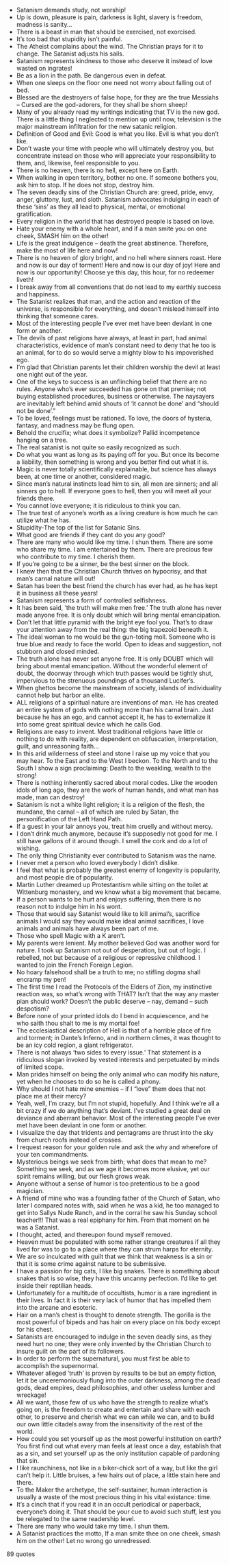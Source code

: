  - Satanism demands study, not worship!
 - Up is down, pleasure is pain, darkness is light, slavery is freedom, madness is sanity...
 - There is a beast in man that should be exercised, not exorcised.
 - It’s too bad that stupidity isn’t painful.
 - The Atheist complains about the wind. The Christian prays for it to change. The Satanist adjusts his sails.
 - Satanism represents kindness to those who deserve it instead of love wasted on ingrates!
 - Be as a lion in the path. Be dangerous even in defeat.
 - When one sleeps on the floor one need not worry about falling out of bed.
 - Blessed are the destroyers of false hope, for they are the true Messiahs – Cursed are the god-adorers, for they shall be shorn sheep!
 - Many of you already read my writings indicating that TV is the new god. There is a little thing I neglected to mention up until now, television is the major mainstream infiltration for the new satanic religion.
 - Definition of Good and Evil: Good is what you like. Evil is what you don’t like.
 - Don’t waste your time with people who will ultimately destroy you, but concentrate instead on those who will appreciate your responsibility to them, and, likewise, feel responsible to you.
 - There is no heaven, there is no hell, except here on Earth.
 - When walking in open territory, bother no one. If someone bothers you, ask him to stop. If he does not stop, destroy him.
 - The seven deadly sins of the Christian Church are: greed, pride, envy, anger, gluttony, lust, and sloth. Satanism advocates indulging in each of these ‘sins’ as they all lead to physical, mental, or emotional gratification.
 - Every religion in the world that has destroyed people is based on love.
 - Hate your enemy with a whole heart, and if a man smite you on one cheek, SMASH him on the other!
 - Life is the great indulgence – death the great abstinence. Therefore, make the most of life here and now!
 - There is no heaven of glory bright, and no hell where sinners roast. Here and now is our day of torment! Here and now is our day of joy! Here and now is our opportunity! Choose ye this day, this hour, for no redeemer liveth!
 - I break away from all conventions that do not lead to my earthly success and happiness.
 - The Satanist realizes that man, and the action and reaction of the universe, is responsible for everything, and doesn’t mislead himself into thinking that someone cares.
 - Most of the interesting people I’ve ever met have been deviant in one form or another.
 - The devils of past religions have always, at least in part, had animal characteristics, evidence of man’s constant need to deny that he too is an animal, for to do so would serve a mighty blow to his impoverished ego.
 - I’m glad that Christian parents let their children worship the devil at least one night out of the year.
 - One of the keys to success is an unflinching belief that there are no rules. Anyone who’s ever succeeded has gone on that premise; not buying established procedures, business or otherwise. The naysayers are inevitably left behind amid shouts of ‘it cannot be done’ and “should not be done’.”
 - To be loved, feelings must be rationed. To love, the doors of hysteria, fantasy, and madness may be flung open.
 - Behold the crucifix; what does it symbolize? Pallid incompetence hanging on a tree.
 - The real satanist is not quite so easily recognized as such.
 - Do what you want as long as its paying off for you. But once its become a liability, then something is wrong and you better find out what it is.
 - Magic is never totally scientifically explainable, but science has always been, at one time or another, considered magic.
 - Since man’s natural instincts lead him to sin, all men are sinners; and all sinners go to hell. If everyone goes to hell, then you will meet all your friends there.
 - You cannot love everyone; it is ridiculous to think you can.
 - The true test of anyone’s worth as a living creature is how much he can utilize what he has.
 - Stupidity-The top of the list for Satanic Sins.
 - What good are friends if they cant do you any good?
 - There are many who would like my time. I shun them. There are some who share my time. I am entertained by them. There are precious few who contribute to my time. I cherish them.
 - If you’re going to be a sinner, be the best sinner on the block.
 - I knew then that the Christian Church thrives on hypocrisy, and that man’s carnal nature will out!
 - Satan has been the best friend the church has ever had, as he has kept it in business all these years!
 - Satanism represents a form of controlled selfishness.
 - It has been said, ‘the truth will make men free.’ The truth alone has never made anyone free. It is only doubt which will bring mental emancipation.
 - Don’t let that little pyramid with the bright eye fool you. That’s to draw your attention away from the real thing: the big trapezoid beneath it.
 - The ideal woman to me would be the gun-toting moll. Someone who is true blue and ready to face the world. Open to ideas and suggestion, not stubborn and closed minded.
 - The truth alone has never set anyone free. It is only DOUBT which will bring about mental emancipation. Without the wonderful element of doubt, the doorway through which truth passes would be tightly shut, impervious to the strenuous poundings of a thousand Lucifer’s.
 - When ghettos become the mainstream of society, islands of individuality cannot help but harbor an elite.
 - ALL religions of a spiritual nature are inventions of man. He has created an entire system of gods with nothing more than his carnal brain. Just because he has an ego, and cannot accept it, he has to externalize it into some great spiritual device which he calls God.
 - Religions are easy to invent. Most traditional religions have little or nothing to do with reality, are dependent on obfuscation, interpretation, guilt, and unreasoning faith...
 - In this arid wilderness of steel and stone I raise up my voice that you may hear. To the East and to the West I beckon. To the North and to the South I show a sign proclaiming: Death to the weakling, wealth to the strong!
 - There is nothing inherently sacred about moral codes. Like the wooden idols of long ago, they are the work of human hands, and what man has made, man can destroy!
 - Satanism is not a white light religion; it is a religion of the flesh, the mundane, the carnal – all of which are ruled by Satan, the personification of the Left Hand Path.
 - If a guest in your lair annoys you, treat him cruelly and without mercy.
 - I don’t drink much anymore, because it’s supposedly not good for me. I still have gallons of it around though. I smell the cork and do a lot of wishing.
 - The only thing Christianity ever contributed to Satanism was the name.
 - I never met a person who loved everybody I didn’t dislike.
 - I feel that what is probably the greatest enemy of longevity is popularity, and most people die of popularity.
 - Martin Luther dreamed up Protestantism while sitting on the toilet at Wittenburg monastery, and we know what a big movement that became.
 - If a person wants to be hurt and enjoys suffering, then there is no reason not to indulge him in his wont.
 - Those that would say Satanist would like to kill animal’s, sacrifice animals I would say they would make ideal animal sacrifices, I love animals and animals have always been part of me.
 - Those who spell Magic with a K aren’t.
 - My parents were lenient. My mother believed God was another word for nature. I took up Satanism not out of desperation, but out of logic. I rebelled, not but because of a religious or repressive childhood. I wanted to join the French Foreign Legion.
 - No hoary falsehood shall be a truth to me; no stifling dogma shall encramp my pen!
 - The first time I read the Protocols of the Elders of Zion, my instinctive reaction was, so what’s wrong with THAT? Isn’t that the way any master plan should work? Doesn’t the public deserve – nay, demand – such despotism?
 - Before none of your printed idols do I bend in acquiescence, and he who saith thou shalt to me is my mortal foe!
 - The ecclesiastical description of Hell is that of a horrible place of fire and torment; in Dante’s Inferno, and in northern climes, it was thought to be an icy cold region, a giant refrigerator.
 - There is not always ‘two sides to every issue.’ That statement is a ridiculous slogan invoked by vested interests and perpetuated by minds of limited scope.
 - Man prides himself on being the only animal who can modify his nature, yet when he chooses to do so he is called a phony.
 - Why should I not hate mine enemies – if I “love” them does that not place me at their mercy?
 - Yeah, well, I’m crazy, but I’m not stupid, hopefully. And I think we’re all a bit crazy if we do anything that’s deviant. I’ve studied a great deal on deviance and aberrant behavior. Most of the interesting people I’ve ever met have been deviant in one form or another.
 - I visualize the day that tridents and pentagrams are thrust into the sky from church roofs instead of crosses.
 - I request reason for your golden rule and ask the why and wherefore of your ten commandments.
 - Mysterious beings we seek from birth; what does that mean to me? Something we seek, and as we age it becomes more elusive, yet our spirit remains willing, but our flesh grows weak.
 - Anyone without a sense of humor is too pretentious to be a good magician.
 - A friend of mine who was a founding father of the Church of Satan, who later I compared notes with, said when he was a kid, he too managed to get into Sallys Nude Ranch, and in the corral he saw his Sunday school teacher!!! That was a real epiphany for him. From that moment on he was a Satanist.
 - I thought, acted, and thereupon found myself removed.
 - Heaven must be populated with some rather strange creatures if all they lived for was to go to a place where they can strum harps for eternity.
 - We are so inculcated with guilt that we think that weakness is a sin or that it is some crime against nature to be submissive.
 - I have a passion for big cats, I like big snakes. There is something about snakes that is so wise, they have this uncanny perfection. I’d like to get inside their reptilian heads.
 - Unfortunately for a multitude of occultists, humor is a rare ingredient in their lives. In fact it is their very lack of humor that has impelled them into the arcane and esoteric.
 - Hair on a man’s chest is thought to denote strength. The gorilla is the most powerful of bipeds and has hair on every place on his body except for his chest.
 - Satanists are encouraged to indulge in the seven deadly sins, as they need hurt no one; they were only invented by the Christian Church to insure guilt on the part of its followers.
 - In order to perform the supernatural, you must first be able to accomplish the supernormal.
 - Whatever alleged ‘truth’ is proven by results to be but an empty fiction, let it be unceremoniously flung into the outer darkness, among the dead gods, dead empires, dead philosophies, and other useless lumber and wreckage!
 - All we want, those few of us who have the strength to realize what’s going on, is the freedom to create and entertain and share with each other, to preserve and cherish what we can while we can, and to build our own little citadels away from the insensitivity of the rest of the world.
 - How could you set yourself up as the most powerful institution on earth? You first find out what every man feels at least once a day, establish that as a sin, and set yourself up as the only institution capable of pardoning that sin.
 - I like raunchiness, not like in a biker-chick sort of a way, but like the girl can’t help it. Little bruises, a few hairs out of place, a little stain here and there.
 - To the Maker the archetype, the self-sustainer, human interaction is usually a waste of the most precious thing in his vital existance: time.
 - It’s a cinch that if you read it in an occult periodical or paperback, everyone’s doing it. That should be your cue to avoid such stuff, lest you be relegated to the same readership level.
 - There are many who would take my time. I shun them.
 - A Satanist practices the motto, If a man smite thee on one cheek, smash him on the other! Let no wrong go unredressed.

89 quotes